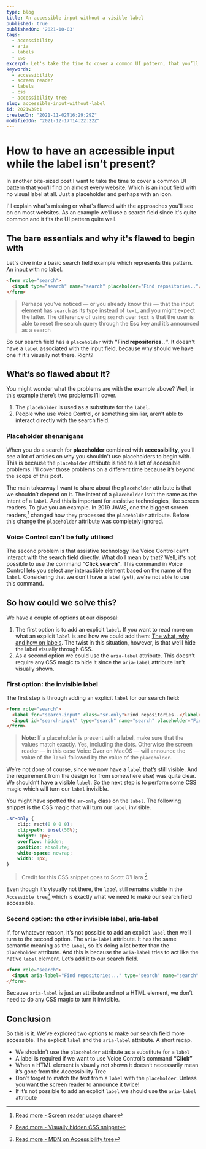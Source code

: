 ```yaml
---
type: blog
title: An accessible input without a visible label
published: true
publishedOn: '2021-10-03'
tags:
  - accessibility
  - aria
  - labels
  - css
excerpt: Let's take the time to cover a common UI pattern, that you’ll find on almost every website. An input field with no visual label. Only a placeholder. I'll explain what's missing and flawed with this approach.
keywords:
  - accessibility
  - screen reader
  - labels
  - css
  - accessibility tree
slug: accessible-input-without-label
id: 2021w39b1
createdOn: "2021-11-02T16:29:29Z"
modifiedOn: "2021-12-17T14:22:22Z"
---
```


# How to have an accessible input while the label isn’t present?

In another bite-sized post I want to take the time to cover a common UI pattern that you’ll find on almost every website. Which is an input field with no visual label at all. Just a placeholder and perhaps with an icon.

I'll explain what's missing or what's flawed with the approaches you'll see on on most websites. As an example we’ll use a search field since it's quite common and it fits the UI pattern quite well.

## The bare essentials and why it's flawed to begin with

Let's dive into a basic search field example which represents this pattern. An input with no label.

```html
<form role="search">
  <input type="search" name="search" placeholder="Find repositories.."/>
</form>
```

> Perhaps you've noticed — or you already know this — that the input element has `search` as its type instead of `text`, and you might expect the latter. The difference of using `search` over `text` is that the user is able to reset the search query through the **Esc** key and it’s announced as a search

So our search field has a `placeholder` with **”Find repositories..“**.  It doesn't have a `label` associated with the input field, because why should we have one if it's visually not there. Right?

## What’s so flawed about it?

You might wonder what the problems are with the example above? Well, in this example there’s two problems I’ll cover.

1. The `placeholder` is used as a substitute for the `label`.
2. People who use Voice Control, or something similiar, aren’t able to interact directly with the search field.

### Placeholder shenanigans

When you do a search for **placeholder** combined with **accessibility**, you'll see a lot of articles on why you shouldn't use placeholders to begin with. This is because the `placeholder` attribute is tied to a lot of accessible problems. I’ll cover those problems on a different time because it’s beyond the scope of this post.

The main takeaway I want to share about the `placeholder` attribute is that we shouldn’t depend on it. The intent of a `placeholder` isn’t the same as the intent of a `label`. And this is important for assistive technologies, like screen readers. To give you an example. In 2019 JAWS, one the biggest screen readers,[^1] changed how they processed the `placeholder` attribute. Before this change the `placeholder` attribute was completely ignored.

### Voice Control can’t be fully utilised

The second problem is that assistive technology like Voice Control can’t interact with the search field directly. What do I mean by that? Well, it's not possible to use the command **“Click search”**. This command in Voice Control lets you select any interactible element based on the name of the `label`. Considering that we don't have a label (yet), we're not able to use this command.

## So how could we solve this?

We have a couple of options at our disposal:

1. The first option is to add an explicit `label`. If you want to read more on what an explicit `label` is and how we could add them: [The what, why and how on labels](https://www.beingfrankly.nl/blog/the-what-why-and-how-behind-labels).  The twist in this situation, however, is that we’ll hide the label visually through CSS.
2. As a second option we could use the  `aria-label` attribute. This doesn’t require any CSS magic to hide it since the `aria-label` attribute isn’t visually shown.

### First option: the invisible label

The first step is through adding an explicit `label` for our search field:

```html
<form role="search">
  <label for="search-input" class="sr-only">Find repositories..</label>
  <input id="search-input" type="search" name="search" placeholder="Find repositories.."/>
</form>
```

> **Note:** If a placeholder is present with a label, make sure that the values match exactly. Yes, including the dots. Otherwise the screen reader — in this case Voice Over on MacOS — will announce the value of the `label` followed by the value of the `placeholder`.

We’re not done of course, since we now have a `label` that’s still visible. And the requirement from the design (or from somewhere else) was quite clear. We shouldn’t have a visible `label`. So the next step is to perform some CSS magic which will turn our `label` invisible.

You might have spotted the `sr-only` class on the `label`. The following snippet is the CSS magic that will turn our `label` invisible.

```css
.sr-only {
	clip: rect(0 0 0 0);
	clip-path: inset(50%);
	height: 1px;
	overflow: hidden;
	position: absolute;
	white-space: nowrap;
	width: 1px;
}
```

> Credit for this CSS snippet goes to Scott O'Hara [^2]

Even though it’s visually not there, the `label` still remains visible in the `Accessible tree`[^3] which is exactly what we need to make our search field accessible.

### Second option: the other invisible label, aria-label

If, for whatever reason, it’s not possible to add an explicit `label` then we’ll turn to the second option. The `aria-label` attribute. It has the same semantic meaning as the `label`, so it’s doing a lot better than the `placeholder` attribute. And this is because the `aria-label` tries to act like the native `label` element. Let’s add it to our search field.

```html
<form role="search">
  <input aria-label="Find repositories..." type="search" name="search" placeholder="Find repositories.."/>
</form>
```

Because `aria-label` is just an attribute and not a HTML element, we don’t need to do any CSS magic to turn it invisible.

## Conclusion

So this is it. We’ve explored two options to make our search field more accessible. The explicit `label` and the `aria-label` attribute. A short recap.

- We shouldn’t use the `placeholder` attribute as a substitute for a `label`
- A label is required if we want to use Voice Control’s command **“Click”**
- When a HTML element is visually not shown it doesn’t necessarily mean it’s gone from the Accessibility Tree
- Don’t forget to match the text from a `label` with the `placeholder`. Unless you want the screen reader to announce it twice!
- If it’s not possible to add an explicit `label` we should use the `aria-label` attribute

[^3]:[Read more - MDN on Accessibility tree](https://developer.mozilla.org/en-US/docs/Glossary/Accessibility_tree)
[^1]: [Read more - Screen reader usage share]( https://webaim.org/projects/screenreadersurvey9/#primary)
[^2]: [Read more - Visually hidden CSS snippet](https://www.scottohara.me/blog/2017/04/14/inclusively-hidden.html)
